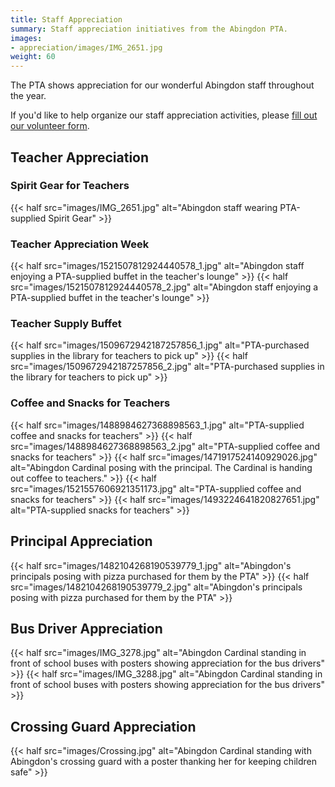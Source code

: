 ```yaml
---
title: Staff Appreciation
summary: Staff appreciation initiatives from the Abingdon PTA.
images:
- appreciation/images/IMG_2651.jpg
weight: 60
---
```


The PTA shows appreciation for our wonderful Abingdon staff throughout the year.

If you'd like to help organize our staff appreciation activities, please [fill out our volunteer form](https://docs.google.com/forms/d/e/1FAIpQLSf50HFDkNfDxP5VfE2LzsxKbUPZdmRGQTeNEUhXkU_qLCLWZQ/viewform?usp=sf_link).

## Teacher Appreciation

### Spirit Gear for Teachers
{{< half src="images/IMG_2651.jpg" alt="Abingdon staff wearing PTA-supplied Spirit Gear" >}}

### Teacher Appreciation Week
{{< half src="images/1521507812924440578_1.jpg" alt="Abingdon staff enjoying a PTA-supplied buffet in the teacher's lounge" >}}
{{< half src="images/1521507812924440578_2.jpg" alt="Abingdon staff enjoying a PTA-supplied buffet in the teacher's lounge" >}}

### Teacher Supply Buffet

{{< half src="images/1509672942187257856_1.jpg" alt="PTA-purchased supplies in the library for teachers to pick up" >}}
{{< half src="images/1509672942187257856_2.jpg" alt="PTA-purchased supplies in the library for teachers to pick up" >}}

### Coffee and Snacks for Teachers

{{< half src="images/1488984627368898563_1.jpg" alt="PTA-supplied coffee and snacks for teachers" >}}
{{< half src="images/1488984627368898563_2.jpg" alt="PTA-supplied coffee and snacks for teachers" >}}
{{< half src="images/1471917524140929026.jpg" alt="Abingdon Cardinal posing with the principal. The Cardinal is handing out coffee to teachers." >}}
{{< half src="images/1521557606921351173.jpg" alt="PTA-supplied coffee and snacks for teachers" >}}
{{< half src="images/1493224641820827651.jpg" alt="PTA-supplied snacks for teachers" >}}

## Principal Appreciation

{{< half src="images/1482104268190539779_1.jpg" alt="Abingdon's principals posing with pizza purchased for them by the PTA" >}}
{{< half src="images/1482104268190539779_2.jpg" alt="Abingdon's principals posing with pizza purchased for them by the PTA" >}}

## Bus Driver Appreciation

{{< half src="images/IMG_3278.jpg" alt="Abingdon Cardinal standing in front of school buses with posters showing appreciation for the bus drivers" >}}
{{< half src="images/IMG_3288.jpg" alt="Abingdon Cardinal standing in front of school buses with posters showing appreciation for the bus drivers" >}}

## Crossing Guard Appreciation

{{< half src="images/Crossing.jpg" alt="Abingdon Cardinal standing with Abingdon's crossing guard with a poster thanking her for keeping children safe" >}}